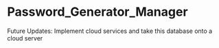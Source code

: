 # Password_Generator_Manager
Future Updates: Implement cloud services and take this database onto a cloud server